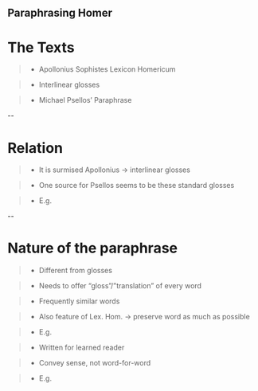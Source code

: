 ## Paraphrasing Homer

# The Texts

>-	Apollonius Sophistes Lexicon Homericum

>-	Interlinear glosses

>-	Michael Psellos’ Paraphrase

--

# Relation

>-	It is surmised Apollonius -> interlinear glosses

>-	One source for Psellos seems to be these standard glosses

>-	E.g.

--

# Nature of the paraphrase

>-	Different from glosses

>- Needs to offer “gloss”/”translation” of every word

>-	Frequently similar words 

>-	Also feature of Lex. Hom. -> preserve word as much as possible

>-	E.g.

>-	Written for learned reader

>-	Convey sense, not word-for-word

>-	E.g.
